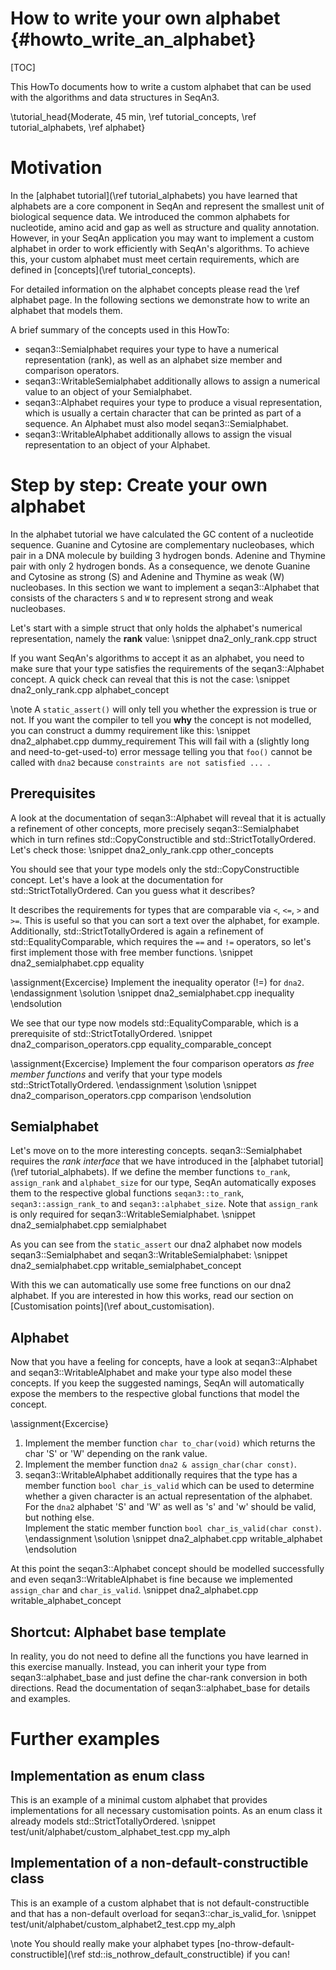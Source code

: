 # How to write your own alphabet {#howto_write_an_alphabet}

[TOC]

This HowTo documents how to write a custom alphabet that can be used with the algorithms and data structures in SeqAn3.

\tutorial_head{Moderate, 45 min, \ref tutorial_concepts\, \ref tutorial_alphabets, \ref alphabet}

# Motivation

In the [alphabet tutorial](\ref tutorial_alphabets) you have learned that alphabets are a core component in SeqAn
and represent the smallest unit of biological sequence data. We introduced the common alphabets for
nucleotide, amino acid and gap as well as structure and quality annotation.
However, in your SeqAn application you may want to implement a custom alphabet in order to work efficiently
with SeqAn's algorithms. To achieve this, your custom alphabet must meet certain requirements, which are defined
in [concepts](\ref tutorial_concepts).

For detailed information on the alphabet concepts please read the \ref alphabet page.
In the following sections we demonstrate how to write an alphabet that models them.

A brief summary of the concepts used in this HowTo:
- seqan3::Semialphabet requires your type to have a numerical representation (rank), as well as
  an alphabet size member and comparison operators.
- seqan3::WritableSemialphabet additionally allows to assign a numerical value to an object of your Semialphabet.
- seqan3::Alphabet requires your type to produce a visual representation, which is usually a certain character
  that can be printed as part of a sequence. An Alphabet must also model seqan3::Semialphabet.
- seqan3::WritableAlphabet additionally allows to assign the visual representation to an object of your Alphabet.

# Step by step: Create your own alphabet

In the alphabet tutorial we have calculated the GC content of a nucleotide sequence.
Guanine and Cytosine are complementary nucleobases,
which pair in a DNA molecule by building 3 hydrogen bonds. Adenine and Thymine pair with only 2 hydrogen bonds.
As a consequence, we denote Guanine and Cytosine as strong (S) and Adenine and Thymine as weak (W) nucleobases.
In this section we want to implement a seqan3::Alphabet that consists of the characters `S` and `W` to represent
strong and weak nucleobases.

Let's start with a simple struct that only holds the alphabet's numerical representation, namely the **rank** value:
\snippet dna2_only_rank.cpp struct

If you want SeqAn's algorithms to accept it as an alphabet, you need to make sure that your type
satisfies the requirements of the seqan3::Alphabet concept. A quick check can reveal that this is not the case:
\snippet dna2_only_rank.cpp alphabet_concept

\note
A `static_assert()` will only tell you whether the expression is true or not.
If you want the compiler to tell you **why** the concept is not modelled,
you can construct a dummy requirement like this:
\snippet dna2_alphabet.cpp dummy_requirement
This will fail with a (slightly long and need-to-get-used-to) error message telling you
that `foo()` cannot be called with `dna2` because `constraints are not satisfied ... `.

## Prerequisites

A look at the documentation of seqan3::Alphabet will reveal that it is actually a refinement of other concepts,
more precisely seqan3::Semialphabet which in turn refines std::CopyConstructible and std::StrictTotallyOrdered.
Let's check those:
\snippet dna2_only_rank.cpp other_concepts

You should see that your type models only the std::CopyConstructible concept.
Let's have a look at the documentation for std::StrictTotallyOrdered. Can you guess what it describes?

It describes the requirements for types that are comparable via `<`, `<=`, `>` and `>=`.
This is useful so that you can sort a text over the alphabet, for example.
Additionally, std::StrictTotallyOrdered is again a refinement of std::EqualityComparable,
which requires the `==` and `!=` operators, so let's first implement those with free member functions.
\snippet dna2_semialphabet.cpp equality

\assignment{Excercise}
Implement the inequality operator (!=) for `dna2`.
\endassignment
\solution
\snippet dna2_semialphabet.cpp inequality
\endsolution

We see that our type now models std::EqualityComparable, which is a prerequisite of std::StrictTotallyOrdered.
\snippet dna2_comparison_operators.cpp equality_comparable_concept

\assignment{Excercise}
Implement the four comparison operators *as free member functions* and verify that your type models
std::StrictTotallyOrdered.
\endassignment
\solution
\snippet dna2_comparison_operators.cpp comparison
\endsolution

## Semialphabet

Let's move on to the more interesting concepts. seqan3::Semialphabet requires the *rank interface*
that we have introduced in the [alphabet tutorial](\ref tutorial_alphabets). If we define the member functions
`to_rank`, `assign_rank` and `alphabet_size` for our type, SeqAn automatically exposes them to the respective global
functions `seqan3::to_rank`, `seqan3::assign_rank_to` and `seqan3::alphabet_size`.
Note that `assign_rank` is only required for seqan3::WritableSemialphabet.
\snippet dna2_semialphabet.cpp semialphabet

As you can see from the `static_assert` our dna2 alphabet now models seqan3::Semialphabet and
seqan3::WritableSemialphabet:
\snippet dna2_semialphabet.cpp writable_semialphabet_concept

With this we can automatically use some free functions on our dna2 alphabet. If you are interested in how this works,
read our section on [Customisation points](\ref about_customisation).

## Alphabet

Now that you have a feeling for concepts, have a look at seqan3::Alphabet and seqan3::WritableAlphabet and make
your type also model these concepts. If you keep the suggested namings, SeqAn will automatically
expose the members to the respective global functions that model the concept.

\assignment{Excercise}
1. Implement the member function `char to_char(void)` which returns the char 'S' or 'W' depending on the rank value.
2. Implement the member function `dna2 & assign_char(char const)`.
3. seqan3::WritableAlphabet additionally requires that the type has a member function `bool char_is_valid`
   which can be used to determine whether a given character is an actual representation of the alphabet.
   For the `dna2` alphabet 'S' and 'W' as well as 's' and 'w' should be valid, but nothing else.
   <br>
   Implement the static member function `bool char_is_valid(char const)`.
\endassignment
\solution
\snippet dna2_alphabet.cpp writable_alphabet
\endsolution

At this point the seqan3::Alphabet concept should be modelled successfully and even seqan3::WritableAlphabet 
is fine because we implemented `assign_char` and `char_is_valid`.
\snippet dna2_alphabet.cpp writable_alphabet_concept

## Shortcut: Alphabet base template

In reality, you do not need to define all the functions you have learned in this exercise manually.
Instead, you can inherit your type from seqan3::alphabet_base and just define the char-rank conversion
in both directions. Read the documentation of seqan3::alphabet_base for details and examples.

# Further examples
## Implementation as enum class

This is an example of a minimal custom alphabet that provides implementations for all necessary customisation
points. As an enum class it already models std::StrictTotallyOrdered.
\snippet test/unit/alphabet/custom_alphabet_test.cpp my_alph

## Implementation of a non-default-constructible class

This is an example of a custom alphabet that is not default-constructible and that has a non-default overload for
seqan3::char_is_valid_for.
\snippet test/unit/alphabet/custom_alphabet2_test.cpp my_alph

\note
You should really make your alphabet types [no-throw-default-constructible](\ref std::is_nothrow_default_constructible)
if you can!
